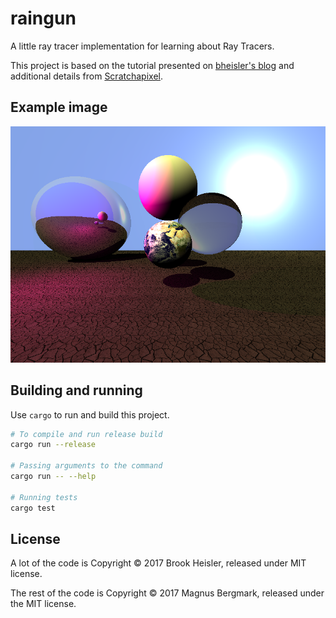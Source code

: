 # raingun

A little ray tracer implementation for learning about Ray Tracers.

This project is based on the tutorial presented on [bheisler's
blog][tutorial] and additional details from
[Scratchapixel][scratchapixel].

## Example image

![](test1.png)

## Building and running

Use `cargo` to run and build this project.

```bash
# To compile and run release build
cargo run --release

# Passing arguments to the command
cargo run -- --help

# Running tests
cargo test
```

## License

A lot of the code is Copyright © 2017 Brook Heisler, released under MIT license.

The rest of the code is Copyright © 2017 Magnus Bergmark, released under the MIT license.

[tutorial]: https://bheisler.github.io/post/writing-raytracer-in-rust-part-1/
[scratchapixel]: https://bheisler.github.io/post/writing-raytracer-in-rust-part-1/
